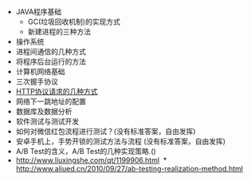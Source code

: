 * JAVA程序基础
  *  GC(垃圾回收机制)的实现方式
  *  新建进程的三种方法
* 操作系统
 * 进程间通信的几种方式
 * 将程序后台运行的方法
* 计算机网络基础
 * 三次握手协议
 * [HTTP协议请求的几种方式](http://blog.csdn.net/zhu_xun/article/details/16939691 ) 
 * 网络下一跳地址的配置
*  数据库及数据分析
* 软件测试与测试开发
 * 如何对微信红包流程进行测试？(没有标准答案，自由发挥)
 * 安卓手机上，手势开锁的测试方法与流程 (没有标准答案，自由发挥)
 * A/B Test的含义，A/B Test的几种实现策略.()
  * http://www.liuxingshe.com/qt/1199906.html
  * http://www.aliued.cn/2010/09/27/ab-testing-realization-method.html
 
